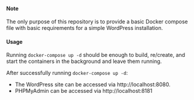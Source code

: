#### Note

The only purpose of this repository is to provide a basic Docker compose file with basic requirements for a simple WordPress installation.

#### Usage

Running `docker-compose up -d` should be enough to build, re/create, and start the containers in the background and leave them running.

After successfully running `docker-compose up -d`:

* The WordPress site can be accessed via http://localhost:8080.
* PHPMyAdmin can be accessed via http://localhost:8181
